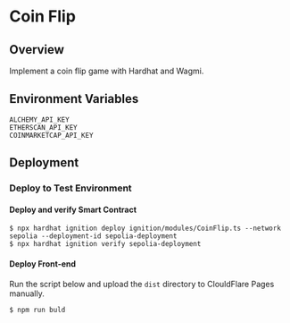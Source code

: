 # Coin Flip

## Overview

Implement a coin flip game with Hardhat and Wagmi.

## Environment Variables

```
ALCHEMY_API_KEY
ETHERSCAN_API_KEY
COINMARKETCAP_API_KEY
```

## Deployment

### Deploy to Test Environment

#### Deploy and verify Smart Contract

```shell
$ npx hardhat ignition deploy ignition/modules/CoinFlip.ts --network sepolia --deployment-id sepolia-deployment
$ npx hardhat ignition verify sepolia-deployment
```

#### Deploy Front-end

Run the script below and upload the `dist` directory to ClouldFlare Pages manually.

```
$ npm run buld
```
